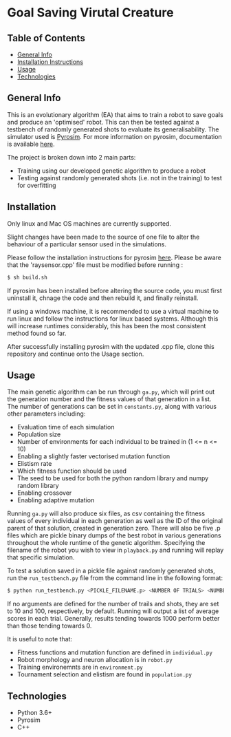 # Goal Saving Virutal Creature

## Table of Contents
* [General Info](#general-info)
* [Installation Instructions](#installation)
* [Usage](#usage)
* [Technologies](#technologies)

## General Info
This is an evolutionary algorithm (EA) that aims to train a robot to save goals and produce an 'optimised' robot. This can then be tested against a testbench of randomly generated shots to evaluate its generalisability. The simulator used is [Pyrosim](https://github.com/ccappelle/pyrosim). For more information on pyrosim, documentation is available [here](https://ccappelle.github.io/pyrosim).

The project is broken down into 2 main parts:

- Training using our developed genetic algorithm to produce a robot
- Testing against randomly generated shots (i.e. not in the training) to test for overfitting


## Installation

Only linux and Mac OS machines are currently supported.

Slight changes have been made to the source of one file to alter the behaviour of a particular sensor used in the simulations.

Please follow the installation instructions for pyrosim [here](https://github.com/ccappelle/pyrosim). Please be aware that the 'raysensor.cpp' file must be modified before running :
```sh
$ sh build.sh
```
If pyrosim has been installed before altering the source code, you must first uninstall it, chnage the code and then rebuild it, and finally reinstall.

If using a windows machine, it is recommended to use a virtual machine to run linux and follow the instructions for linux based systems. Although this will increase runtimes considerably, this has been the most consistent method found so far. 

After successfully installing pyrosim with the updated .cpp file, clone this repository and continue onto the Usage section. 

## Usage

The main genetic algorithm can be run through ```ga.py```, which will print out the generation number and the fitness values of that generation in a list. The number of generations can be set in ```constants.py```, along with various other parameters including:

- Evaluation time of each simulation
- Population size
- Number of environments for each individual to be trained in (1 <= n <= 10)
- Enabling a slightly faster vectorised mutation function
- Elistism rate 
- Which fitness function should be used 
- The seed to be used for both the python random library and numpy random library
- Enabling crossover
- Enabling adaptive mutation

Running ```ga.py``` will also produce six files, as csv containing the fitness values of every individual in each generation as well as the ID of the original parent of that solution, created in generation zero. There will also be five .p files which are pickle binary dumps of the best robot in various generations throughout the whole runtime of the genetic algorithm. Specifying the filename of the robot you wish to view in ```playback.py``` and running will replay that specific simulation.

To test a solution saved in a pickle file against randomly generated shots, run the ```run_testbench.py``` file from the command line in the following format:
```sh
$ python run_testbench.py <PICKLE_FILENAME.p> <NUMBER OF TRIALS> <NUMBER OF SHOTS>
```
If no arguments are defined for the number of trails and shots, they are set to 10 and 100, respectively, by default. Running will output a list of average scores in each trial. Generally, results tending towards 1000 perform better than those tending towards 0. 

It is useful to note that:

- Fitness functions and mutation function are defined in ```individual.py```
- Robot morphology and neuron allocation is in ```robot.py```
- Training environemnts are in ```environment.py```
- Tournament selection and elistism are found in ```population.py```

## Technologies
- Python 3.6+
- Pyrosim
- C++



